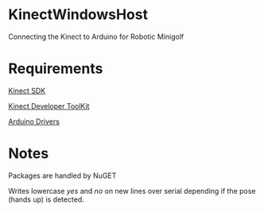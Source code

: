 # KinectWindowsHost
Connecting the Kinect to Arduino for Robotic Minigolf


# Requirements
[Kinect SDK](https://www.microsoft.com/en-gb/download/details.aspx?id=40278)

[Kinect Developer ToolKit](https://www.microsoft.com/en-gb/download/details.aspx?id=40276)

[Arduino Drivers](https://www.arduino.cc/en/Main/Software)

# Notes
Packages are handled by NuGET

Writes lowercase *yes* and *no* on new lines over serial depending if the pose (hands up) is detected.
